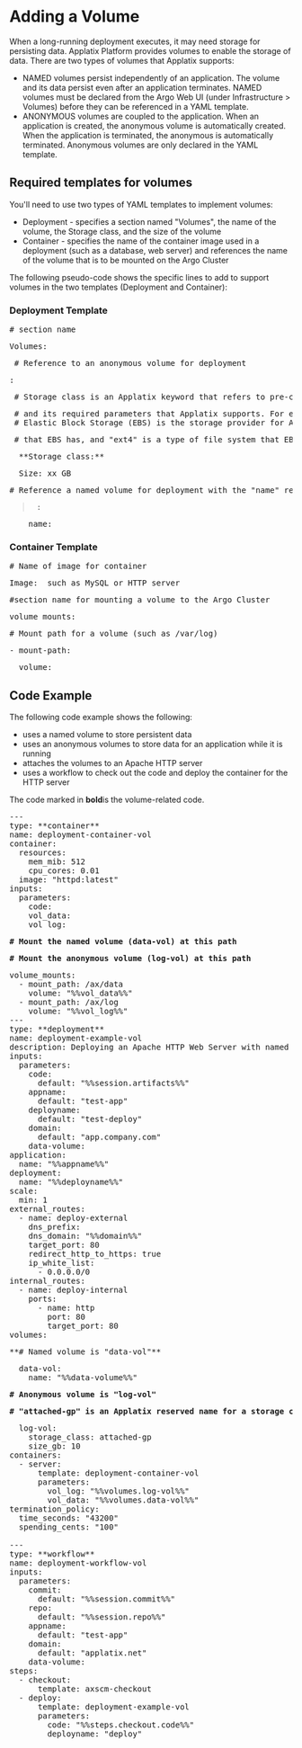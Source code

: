 # Adding a Volume

When a long-running deployment executes, it may need storage for persisting data. Applatix Platform provides volumes to enable the storage of data. There are two types of volumes that Applatix supports:

*   NAMED volumes persist independently of an application. The volume and its data persist even after an application terminates. NAMED volumes must be declared from the <span class="NewSetApplatix Cluster Console">Argo Web UI</span> (under Infrastructure > Volumes) before they can be referenced in a <span class="NewSetYAML template">YAML template</span>.
*   ANONYMOUS volumes are coupled to the application. When an application is created, the anonymous volume is automatically created. When the application is terminated, the anonymous is automatically terminated. Anonymous volumes are only declared in the <span class="NewSetYAML template">YAML template</span>.

## Required templates for volumes

You'll need to use two types of <span class="NewSetYAML template">YAML template</span>s to implement volumes:

*   Deployment - specifies a section named "Volumes", the name of the volume, the Storage class, and the size of the volume
*   Container - specifies the name of the container image used in a deployment (such as a database, web server) and references the name of the volume that is to be mounted on the <span class="NewSetApplatix Cluster">Argo Cluster</span>

The following pseudo-code shows the specific lines to add to support volumes in the two templates (Deployment and Container):

### Deployment Template

<pre xml:space="preserve" xmlns=""># section name</pre>

<pre xml:space="preserve" xmlns="">Volumes:</pre>

<pre xml:space="preserve" xmlns=""> # Reference to an anonymous volume for deployment</pre>

<pre xml:space="preserve" xmlns=""><reference_to_volume1>:</pre>

<pre xml:space="preserve" xmlns=""> # Storage_class is an Applatix keyword that refers to pre-configured storage provider </pre>

<pre xml:space="preserve" xmlns=""> # and its required parameters that Applatix supports. For example,  "ebs" or 
 # Elastic Block Storage (EBS) is the storage provider for AWS, "gp2" is a type of volume</pre>

<pre xml:space="preserve" xmlns=""> # that EBS has, and "ext4" is a type of file system that EBS uses</pre>

<pre xml:space="preserve" xmlns="">  **Storage_class:** <Applatix_reserved_name_4_class></pre>

<pre xml:space="preserve" xmlns="">  Size: xx GB</pre>

<pre xml:space="preserve" xmlns=""># Reference a named volume for deployment with the "name" reserved word </pre>

> <pre xml:space="preserve"> <reference_to_volume2>:</pre>

<pre xml:space="preserve" xmlns="">    name: <user_created_name></pre>

### Container Template

<pre xml:space="preserve" xmlns=""># Name of image for container</pre>

<pre xml:space="preserve" xmlns="">Image: <database_type or server_type> such as MySQL or HTTP server</pre>

<pre xml:space="preserve" xmlns="">#section name for mounting a volume to the <span class="NewSetApplatix Cluster">Argo Cluster</span></pre>

<pre xml:space="preserve" xmlns="">volume_mounts:</pre>

<pre xml:space="preserve" xmlns=""># Mount path for a volume (such as /var/log)</pre>

<pre xml:space="preserve" xmlns="">- mount-path: <location_to_mount_the_volume> </pre>

<pre xml:space="preserve" xmlns="">  volume: <reference_to_volume></pre>

## Code Example

The following code example shows the following:

*   uses a named volume to store persistent data
*   uses an anonymous volumes to store data for an application while it is running
*   attaches the volumes to an Apache HTTP server
*   uses a workflow to check out the code and deploy the container for the HTTP server

The code marked in **bold**is the volume-related code.

<pre xml:space="preserve" xmlns="">---
type: **container**
name: deployment-container-vol
container:
  resources:
    mem_mib: 512
    cpu_cores: 0.01
  image: "httpd:latest"
inputs:
  parameters:
    code:
    vol_data:
    vol_log:
</pre>

<pre style="font-weight: bold;" xml:space="preserve" xmlns=""># Mount the named volume (data-vol) at this path</pre>

<pre style="font-weight: bold;" xml:space="preserve" xmlns=""># Mount the anonymous volume (log-vol) at this path</pre>

<pre xml:space="preserve" xmlns="">volume_mounts:
  - mount_path: /ax/data
    volume: "%%vol_data%%"
  - mount_path: /ax/log
    volume: "%%vol_log%%"
---
type: **deployment**
name: deployment-example-vol
description: Deploying an Apache HTTP Web Server with named and anonymous volumes attached.
inputs:
  parameters:
    code:
      default: "%%session.artifacts%%"
    appname:
      default: "test-app"
    deployname:
      default: "test-deploy"
    domain:
      default: "app.company.com"
    data-volume:
application:
  name: "%%appname%%"
deployment:
  name: "%%deployname%%"
scale:
  min: 1
external_routes:
  - name: deploy-external
    dns_prefix:
    dns_domain: "%%domain%%"
    target_port: 80
    redirect_http_to_https: true
    ip_white_list:
      - 0.0.0.0/0
internal_routes:
  - name: deploy-internal
    ports:
      - name: http
        port: 80
        target_port: 80
volumes:</pre>

<pre xml:space="preserve" xmlns="">**# Named volume is "data-vol"**</pre>

<pre xml:space="preserve" xmlns="">  data-vol:
    name: "%%data-volume%%"</pre>

<pre style="font-weight: bold;" xml:space="preserve" xmlns=""># Anonymous volume is "log-vol"</pre>

<pre style="font-weight: bold;" xml:space="preserve" xmlns=""># "attached-gp" is an Applatix reserved name for a storage class </pre>

<pre xml:space="preserve" xmlns="">  log-vol:
    storage_class: attached-gp
    size_gb: 10
containers:
  - server:
      template: deployment-container-vol
      parameters:
        vol_log: "%%volumes.log-vol%%"
        vol_data: "%%volumes.data-vol%%"
termination_policy:
  time_seconds: "43200"
  spending_cents: "100"

---
type: **workflow**
name: deployment-workflow-vol
inputs:
  parameters:
    commit:
      default: "%%session.commit%%"
    repo:
      default: "%%session.repo%%"
    appname:
      default: "test-app"
    domain:
      default: "applatix.net"
    data-volume:
steps:
  - checkout:
      template: axscm-checkout
  - deploy:
      template: deployment-example-vol
      parameters:
        code: "%%steps.checkout.code%%"
        deployname: "deploy"</pre>